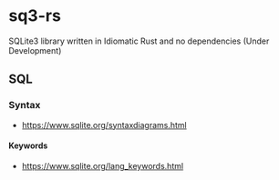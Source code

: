 # sq3-rs

SQLite3 library written in Idiomatic Rust and no dependencies (Under Development) 

## SQL

### Syntax

- https://www.sqlite.org/syntaxdiagrams.html

#### Keywords

- https://www.sqlite.org/lang_keywords.html

